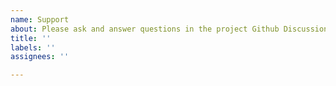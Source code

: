 ```yaml
---
name: Support
about: Please ask and answer questions in the project Github Discussions
title: ''
labels: ''
assignees: ''

---
```



